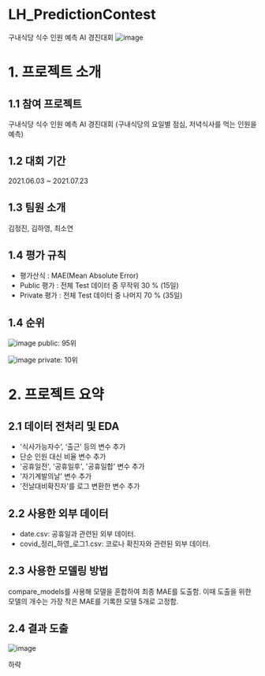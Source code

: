 # LH_PredictionContest
구내식당 식수 인원 예측 AI 경진대회
![image](https://user-images.githubusercontent.com/71416249/132821714-8c2df1a7-c9b2-4c6e-a0c9-887d84705cba.png)


# 1. 프로젝트 소개

## 1.1 참여 프로젝트
구내식당 식수 인원 예측 AI 경진대회
(구내식당의 요일별 점심, 저녁식사를 먹는 인원을 예측)


## 1.2 대회 기간
2021.06.03 ~ 2021.07.23 


## 1.3 팀원 소개
김정진, 김하영, 최소연

## 1.4 평가 규칙
- 평가산식 : MAE(Mean Absolute Error)
- Public 평가 : 전체 Test 데이터 중 무작위 30 % (15일)
- Private 평가 : 전체 Test 데이터 중 나머지 70 % (35일)


## 1.4 순위
![image](https://user-images.githubusercontent.com/71416249/132822520-85df8ef0-ebe6-4950-8641-a478db099976.png)
public: 95위


![image](https://user-images.githubusercontent.com/71416249/132822702-7ad88839-351e-4dc7-b231-cc38a1f9001a.png)
private: 10위

# 2. 프로젝트 요약

## 2.1 데이터 전처리 및 EDA
- '식사가능자수‘, ‘출근’ 등의 변수 추가
- 단순 인원 대신 비율 변수 추가
- '공휴일전', '공휴일후', '공휴일합' 변수 추가
- '자기계발의날' 변수 추가
- '전날대비확진자'를 로그 변환한 변수 추가


## 2.2 사용한 외부 데이터
- date.csv: 공휴일과 관련된 외부 데이터.
- covid_정리_하영_로그1.csv: 코로나 확진자와 관련된 외부 데이터.


## 2.3 사용한 모델링 방법
compare_models를 사용해 모델을 혼합하여 최종 MAE를 도출함. 이때 도출을 위한 모델의 개수는 가장 작은 MAE를 기록한 모델 5개로 고정함. 


## 2.4 결과 도출
![image](https://user-images.githubusercontent.com/71416249/132826123-240e00c3-94d4-4b6c-8516-a93d4feeb635.png)

하략

